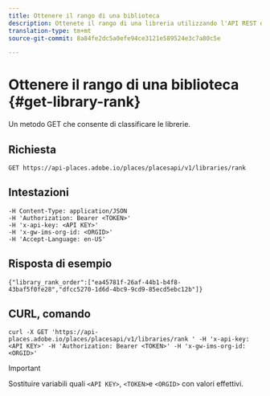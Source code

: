 ```yaml
---
title: Ottenere il rango di una biblioteca
description: Ottenete il rango di una libreria utilizzando l'API REST di Places.
translation-type: tm+mt
source-git-commit: 8a84fe2dc5a0efe94ce3121e589524e3c7a80c5e

---
```



# Ottenere il rango di una biblioteca {#get-library-rank}

Un metodo GET che consente di classificare le librerie.

## Richiesta

`GET https://api-places.adobe.io/places/placesapi/v1/libraries/rank`

## Intestazioni

```
-H Content-Type: application/JSON  
-H 'Authorization: Bearer <TOKEN>'  
-H 'x-api-key: <API KEY>'  
-H 'x-gw-ims-org-id: <ORGID>'  
-H 'Accept-Language: en-US'
```

## Risposta di esempio

```
{"library_rank_order":["ea45781f-26af-44b1-b4f8-43baf5f0fe28","dfcc5270-1d6d-4bc9-9cd9-85ecd5ebc12b"]}
```

## CURL, comando

```
curl -X GET 'https://api-places.adobe.io/places/placesapi/v1/libraries/rank ' -H 'x-api-key: <API KEY>' -H 'Authorization: Bearer <TOKEN>' -H 'x-gw-ims-org-id: <ORGID>'
```

>[!IMPORTANT]
>
>Sostituire variabili quali `<API KEY>`, `<TOKEN>`e `<ORGID>` con valori effettivi.

